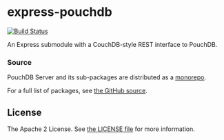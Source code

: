 # express-pouchdb

[![Build Status](https://travis-ci.org/pouchdb/pouchdb-server.svg)](https://travis-ci.org/pouchdb/pouchdb-server)

An Express submodule with a CouchDB-style REST interface to PouchDB.

### Source

PouchDB Server and its sub-packages are distributed as a [monorepo](https://github.com/babel/babel/blob/master/doc/design/monorepo.md).

For a full list of packages, see [the GitHub source](https://github.com/pouchdb/pouchdb-server/tree/master/packages/node_modules).

## License

The Apache 2 License. See [the LICENSE file](https://github.com/pouchdb/pouchdb-server/blob/master/LICENSE) for more information.